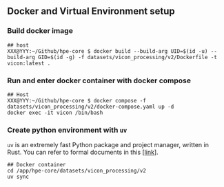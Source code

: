 ## Docker and Virtual Environment setup
### Build docker image
```
## host
XXX@YYY:~/Github/hpe-core $ docker build --build-arg UID=$(id -u) --build-arg GID=$(id -g) -f datasets/vicon_processing/v2/Dockerfile -t vicon:latest .
```
### Run and enter docker container with docker compose
```
## Host
XXX@YYY:~/Github/hpe-core $ docker compose -f datasets/vicon_processing/v2/docker-compose.yaml up -d
docker exec -it vicon /bin/bash
```

### Create python environment with `uv`
`uv` is an extremely fast Python package and project manager, written in Rust. You can refer to formal documents in this [[link](https://docs.astral.sh/uv/getting-started/installation/)]. <br>
```
## Docker container
cd /app/hpe-core/datasets/vicon_processing/v2
uv sync
```